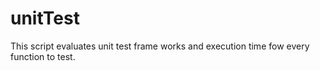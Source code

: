 # unitTest
This script evaluates unit test frame works  and execution time fow every function to test.
